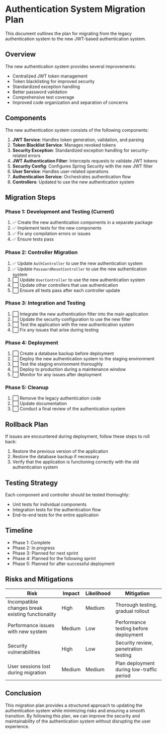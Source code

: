 # Authentication System Migration Plan

This document outlines the plan for migrating from the legacy authentication system to the new JWT-based authentication system.

## Overview

The new authentication system provides several improvements:

- Centralized JWT token management
- Token blacklisting for improved security
- Standardized exception handling
- Better password validation
- Comprehensive test coverage
- Improved code organization and separation of concerns

## Components

The new authentication system consists of the following components:

1. **JWT Service**: Handles token generation, validation, and parsing
2. **Token Blacklist Service**: Manages revoked tokens
3. **Security Exception**: Standardized exception handling for security-related errors
4. **JWT Authentication Filter**: Intercepts requests to validate JWT tokens
5. **Security Config**: Configures Spring Security with the new JWT filter
6. **User Service**: Handles user-related operations
7. **Authentication Service**: Orchestrates authentication flow
8. **Controllers**: Updated to use the new authentication system

## Migration Steps

### Phase 1: Development and Testing (Current)

1. ✅ Create the new authentication components in a separate package
2. ✅ Implement tests for the new components
3. ✅ Fix any compilation errors or issues
4. ✅ Ensure tests pass

### Phase 2: Controller Migration

1. ✅ Update `AuthController` to use the new authentication system
2. ✅ Update `PasswordResetController` to use the new authentication system
3. ⬜ Update `UserController` to use the new authentication system
4. ⬜ Update other controllers that use authentication
5. ⬜ Ensure all tests pass after each controller update

### Phase 3: Integration and Testing

1. ⬜ Integrate the new authentication filter into the main application
2. ⬜ Update the security configuration to use the new filter
3. ⬜ Test the application with the new authentication system
4. ⬜ Fix any issues that arise during testing

### Phase 4: Deployment

1. ⬜ Create a database backup before deployment
2. ⬜ Deploy the new authentication system to the staging environment
3. ⬜ Test the staging environment thoroughly
4. ⬜ Deploy to production during a maintenance window
5. ⬜ Monitor for any issues after deployment

### Phase 5: Cleanup

1. ⬜ Remove the legacy authentication code
2. ⬜ Update documentation
3. ⬜ Conduct a final review of the authentication system

## Rollback Plan

If issues are encountered during deployment, follow these steps to roll back:

1. Restore the previous version of the application
2. Restore the database backup if necessary
3. Verify that the application is functioning correctly with the old authentication system

## Testing Strategy

Each component and controller should be tested thoroughly:

- Unit tests for individual components
- Integration tests for the authentication flow
- End-to-end tests for the entire application

## Timeline

- Phase 1: Complete
- Phase 2: In progress
- Phase 3: Planned for next sprint
- Phase 4: Planned for the following sprint
- Phase 5: Planned for after successful deployment

## Risks and Mitigations

| Risk | Impact | Likelihood | Mitigation |
|------|--------|------------|------------|
| Incompatible changes break existing functionality | High | Medium | Thorough testing, gradual rollout |
| Performance issues with new system | Medium | Low | Performance testing before deployment |
| Security vulnerabilities | High | Low | Security review, penetration testing |
| User sessions lost during migration | Medium | Medium | Plan deployment during low-traffic period |

## Conclusion

This migration plan provides a structured approach to updating the authentication system while minimizing risks and ensuring a smooth transition. By following this plan, we can improve the security and maintainability of the authentication system without disrupting the user experience.
